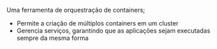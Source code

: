 Uma ferramenta de orquestração de containers;
- Permite a criação de múltiplos containers em um cluster
- Gerencia serviços, garantindo que as aplicações sejam executadas sempre da mesma forma
